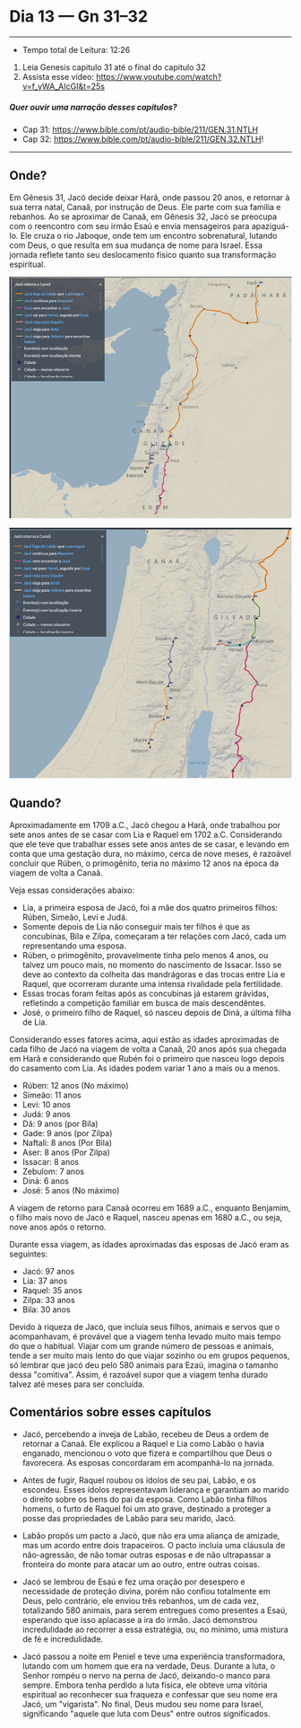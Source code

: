 # Dia 13 — Gn 31–32

--- 

- Tempo total de Leitura: 12:26

1. Leia Genesis capitulo 31 até o final do capitulo 32
2. Assista esse vídeo: https://www.youtube.com/watch?v=f_yWA_AIcGI&t=25s

##### Quer ouvir uma narração desses capítulos?

- Cap 31: https://www.bible.com/pt/audio-bible/211/GEN.31.NTLH
- Cap 32: https://www.bible.com/pt/audio-bible/211/GEN.32.NTLH!

---

## Onde?

Em Gênesis 31, Jacó decide deixar Harã, onde passou 20 anos, e retornar à sua terra natal, Canaã, por instrução de Deus. Ele parte com sua família e rebanhos. Ao se aproximar de Canaã, em Gênesis 32, Jacó se preocupa com o reencontro com seu irmão Esaú e envia mensageiros para apaziguá-lo. Ele cruza o rio Jaboque, onde tem um encontro sobrenatural, lutando com Deus, o que resulta em sua mudança de nome para Israel. Essa jornada reflete tanto seu deslocamento físico quanto sua transformação espiritual.

![img.png](../images/img_22.png)

![img_1.png](../images/img_23.png)


## Quando? 

Aproximadamente em 1709 a.C., Jacó chegou a Harã, onde trabalhou por sete anos antes de se casar com Lia e Raquel em 1702 a.C. Considerando que ele teve que trabalhar esses sete anos antes de se casar, e levando em conta que uma gestação dura, no máximo, cerca de nove meses, é razoável concluir que Rúben, o primogênito, teria no máximo 12 anos na época da viagem de volta a Canaã.

Veja essas considerações abaixo:
- Lia, a primeira esposa de Jacó, foi a mãe dos quatro primeiros filhos: Rúben, Simeão, Levi e Judá.
- Somente depois de Lia não conseguir mais ter filhos é que as concubinas, Bila e Zilpa, começaram a ter relações com Jacó, cada um representando uma esposa.
- Rúben, o primogênito, provavelmente tinha pelo menos 4 anos, ou talvez um pouco mais, no momento do nascimento de Issacar. Isso se deve ao contexto da colheita das mandrágoras e das trocas entre Lia e Raquel, que ocorreram durante uma intensa rivalidade pela fertilidade. 
- Essas trocas foram feitas após as concubinas já estarem grávidas, refletindo a competição familiar em busca de mais descendêntes. 
- José, o primeiro filho de Raquel, só nasceu depois de Diná, a última filha de Lia.

Considerando esses fatores acima, aqui estão as idades aproximadas de cada filho de Jacó na viagem de volta a Canaã, 20 anos após sua chegada em Harã e considerando que Rubén foi o primeiro que nasceu logo depois do casamento com Lia. As idades podem variar 1 ano a mais ou a menos.

- Rúben: 12 anos (No máximo)
- Simeão: 11 anos
- Levi: 10 anos
- Judá: 9 anos
- Dã: 9 anos (por Bila)
- Gade: 9 anos (por Zilpa)
- Naftali: 8 anos (Por Bila)
- Aser: 8 anos (Por Zilpa)
- Issacar: 8 anos 
- Zebulom: 7 anos
- Diná: 6 anos
- José: 5 anos (No máximo)

A viagem de retorno para Canaã ocorreu em 1689 a.C., enquanto Benjamim, o filho mais novo de Jacó e Raquel, nasceu apenas em 1680 a.C., ou seja, nove anos após o retorno.

Durante essa viagem, as idades aproximadas das esposas de Jacó eram as seguintes:

- Jacó: 97 anos
- Lia: 37 anos
- Raquel: 35 anos
- Zilpa: 33 anos
- Bila: 30 anos

Devido à riqueza de Jacó, que incluía seus filhos, animais e servos que o acompanhavam, é provável que a viagem tenha levado muito mais tempo do que o habitual. Viajar com um grande número de pessoas e animais, tende a ser muito mais lento do que viajar sozinho ou em grupos pequenos, só lembrar que jacó deu pelo 580 animais para Ezaú, imagina o tamanho dessa "comitiva". Assim, é razoável supor que a viagem tenha durado talvez até meses para ser concluída.


## Comentários sobre esses capítulos

- Jacó, percebendo a inveja de Labão, recebeu de Deus a ordem de retornar a Canaã. Ele explicou a Raquel e Lia como Labão o havia enganado, mencionou o voto que fizera e compartilhou que Deus o favorecera. As esposas concordaram em acompanhá-lo na jornada.


- Antes de fugir, Raquel roubou os ídolos de seu pai, Labão, e os escondeu. Esses ídolos representavam liderança e garantiam ao marido o direito sobre os bens do pai da esposa. Como Labão tinha filhos homens, o furto de Raquel foi um ato grave, destinado a proteger a posse das propriedades de Labão para seu marido, Jacó.


- Labão propôs um pacto a Jacó, que não era uma aliança de amizade, mas um acordo entre dois trapaceiros. O pacto incluía uma cláusula de não-agressão, de não tomar outras esposas e de não ultrapassar a fronteira do monte para atacar um ao outro, entre outras coisas.


- Jacó se lembrou de Esaú e fez uma oração por desespero e necessidade de proteção divina, porém não confiou totalmente em Deus, pelo contrário, ele enviou três rebanhos, um de cada vez, totalizando 580 animais, para serem entregues como presentes a Esaú, esperando que isso aplacasse a ira do irmão. Jacó demonstrou incredulidade ao recorrer a essa estratégia, ou, no mínimo, uma mistura de fé e incredulidade.


- Jacó passou a noite em Peniel e teve uma experiência transformadora, lutando com um homem que era na verdade, Deus. Durante a luta, o Senhor rompéu o nervo na perna de Jacó, deixando-o manco para sempre. Embora tenha perdido a luta física, ele obteve uma vitória espiritual ao reconhecer sua fraqueza e confessar que seu nome era Jacó, um "vigarista". No final, Deus mudou seu nome para Israel, significando "aquele que luta com Deus" entre outros significados.
